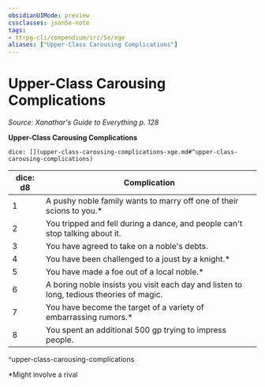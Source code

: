 ```yaml
---
obsidianUIMode: preview
cssclasses: json5e-note
tags:
- ttrpg-cli/compendium/src/5e/xge
aliases: ["Upper-Class Carousing Complications"]
---
```

# Upper-Class Carousing Complications
*Source: Xanathar's Guide to Everything p. 128* 

**Upper-Class Carousing Complications**

`dice: [](upper-class-carousing-complications-xge.md#^upper-class-carousing-complications)`

| dice: d8 | Complication |
|----------|--------------|
| 1 | A pushy noble family wants to marry off one of their scions to you.* |
| 2 | You tripped and fell during a dance, and people can't stop talking about it. |
| 3 | You have agreed to take on a noble's debts. |
| 4 | You have been challenged to a joust by a knight.* |
| 5 | You have made a foe out of a local noble.* |
| 6 | A boring noble insists you visit each day and listen to long, tedious theories of magic. |
| 7 | You have become the target of a variety of embarrassing rumors.* |
| 8 | You spent an additional 500 gp trying to impress people. |
^upper-class-carousing-complications

*Might involve a rival